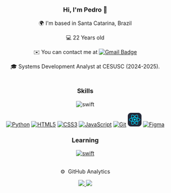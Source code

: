 <div align ="center"><h3 align="center"> Hi, I'm Pedro  👋 </h3>



🌍 I'm based in Santa Catarina, Brazil 
  
💻 22 Years old
  
✉️ You can contact me at  [![Gmail Badge](https://img.shields.io/badge/-Gmail-006bed?style=flat-square&logo=Gmail&logoColor=red&link=mailto:{SeuEmail})](mailto:botega321@gmail.com)
  
🎓 Systems Development Analyst at CESUSC (2024-2025).
<br/>
<br/>

###                 Skills

<img src="https://skillicons.dev/icons?i=swift" width="36" height="36" alt="swift" /></a>
<p align="center">
 <a href="https://www.python.org/" target="_blank" rel="noreferrer"><img src="https://raw.githubusercontent.com/danielcranney/readme-generator/main/public/icons/skills/python-colored.svg" width="36" height="36" alt="Python" /></a>
 <a href="https://developer.mozilla.org/en-US/docs/Glossary/HTML5" target="_blank" rel="noreferrer"><img src="https://raw.githubusercontent.com/danielcranney/readme-generator/main/public/icons/skills/html5-colored.svg" width="36" height="36" alt="HTML5" /></a>
 <a href="https://www.w3.org/TR/CSS/#css" target="_blank" rel="noreferrer"><img src="https://raw.githubusercontent.com/danielcranney/readme-generator/main/public/icons/skills/css3-colored.svg" width="36" height="36" alt="CSS3" /></a>
 <a href="https://developer.mozilla.org/en-US/docs/Web/JavaScript" target="_blank" rel="noreferrer"><img src="https://raw.githubusercontent.com/danielcranney/readme-generator/main/public/icons/skills/javascript-colored.svg" width="36" height="36" alt="JavaScript" /></a>
 <a href="https://git-scm.com/" target="_blank" rel="noreferrer"><img src="https://raw.githubusercontent.com/danielcranney/readme-generator/main/public/icons/skills/git-colored.svg" width="36" height="36" alt="Git" /></a>
 <a href="https://reactnative.dev/" target="_blank" rel="noreferrer"><img src="https://raw.githubusercontent.com/tandpfun/skill-icons/65dea6c4eaca7da319e552c09f4cf5a9a8dab2c8/icons/React-Dark.svg" width="36" height="36" alt="Git" /></a>
   <a href="https://www.figma.com/" target="_blank" rel="noreferrer"><img src="https://raw.githubusercontent.com/danielcranney/readme-generator/main/public/icons/skills/figma-colored.svg" width="36" height="36" alt="Figma" /></a>
 </p>


### Learning


<p align="center">
  <a href="https://www.swift.org/documentation/" target="_blank" rel="noreferrer"><img src="https://skillicons.dev/icons?i=swift" width="36" height="36" alt="swift" /></a>

   <br/>
   <br/>

⚙️ &nbsp;GitHub Analytics
<br/>
<p align="center">
<a href="https://github.com/Botegaa">
  <img height="180em" src="https://github-readme-stats-eight-theta.vercel.app/api?username=Botegaa&show_icons=true&theme=algolia&include_all_commits=true&count_private=true"/>
  <img height="180em" src="https://github-readme-stats-eight-theta.vercel.app/api/top-langs/?username=Botegaa&layout=compact&langs_count=6&theme=algolia"/>
</a>
</p>
  </div>
</p>

